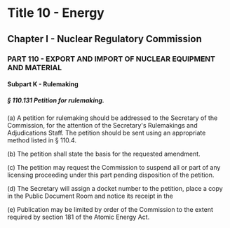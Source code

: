 
# Title 10 - Energy
## Chapter I - Nuclear Regulatory Commission
### PART 110 - EXPORT AND IMPORT OF NUCLEAR EQUIPMENT AND MATERIAL
#### Subpart K - Rulemaking
##### § 110.131 Petition for rulemaking.

(a) A petition for rulemaking should be addressed to the Secretary of the Commission, for the attention of the Secretary's Rulemakings and Adjudications Staff. The petition should be sent using an appropriate method listed in § 110.4.

(b) The petition shall state the basis for the requested amendment.

(c) The petition may request the Commission to suspend all or part of any licensing proceeding under this part pending disposition of the petition.

(d) The Secretary will assign a docket number to the petition, place a copy in the Public Document Room and notice its receipt in the

(e) Publication may be limited by order of the Commission to the extent required by section 181 of the Atomic Energy Act.
